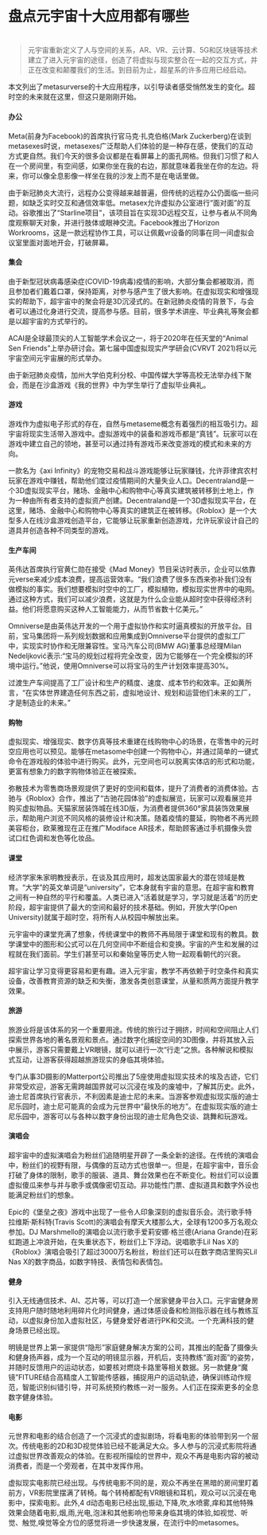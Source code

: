 # 盘点元宇宙十大应用都有哪些


# 

> 元宇宙重新定义了人与空间的关系，AR、VR、云计算、5G和区块链等技术建立了进入元宇宙的途径，创造了将虚拟与现实整合在一起的交互方式，并正在改变和颠覆我们的生活。到目前为止，超星系的许多应用已经启动。

本文列出了metasurverse的十大应用程序，以引导读者感受悄然发生的变化。超时空的未来就在这里，但这只是刚刚开始。



#### 办公

Meta(前身为Facebook)的首席执行官马克·扎克伯格(Mark Zuckerberg)在谈到metasexes时说，metasexes广泛帮助人们体验的是一种存在感，使我们的互动方式更自然。我们今天的很多会议都是在看屏幕上的面孔网格。但我们习惯了和人在一个房间里，有空间感，如果你坐在我的右边，那就意味着我坐在你的左边。将来，你可以像全息影像一样坐在我的沙发上而不是在电话里做。

由于新冠肺炎大流行，远程办公变得越来越普遍，但传统的远程办公仍面临一些问题，如缺乏实时交互和通信效率低。metasex允许虚拟办公室进行“面对面”的互动。谷歌推出了“Starline项目”，该项目旨在实现3D远程交互，让参与者从不同角度观察聊天对象，并进行肢体或眼神交流。Facebook推出了Horizon Workrooms，这是一款远程协作工具，可以让佩戴vr设备的同事在同一间虚拟会议室里面对面地开会，打破屏幕。

#### 集会

由于新型冠状病毒感染症(COVID-19病毒)疫情的影响，大部分集会都被取消，而且参加者们戴着口罩，保持距离，对参与感产生了很大影响。在虚拟现实和增强现实的帮助下，超宇宙中的聚会将是3D沉浸式的。在新冠肺炎疫情的背景下，与会者可以通过化身进行交流，提高参与感。目前，很多学术讲座、毕业典礼等聚会都是以超宇宙的方式举行的。

ACAI是全球最顶尖的人工智能学术会议之一，将于2020年在任天堂的“Animal Sen Friends”上举办研讨会。第七届中国虚拟现实产学研会(CVRVT 2021)将以元宇宙空间元宇宙展的形式举办。

由于新冠肺炎疫情，加州大学伯克利分校、中国传媒大学等高校无法举办线下聚会，而是在沙盒游戏《我的世界》中为学生举行了虚拟毕业典礼。

#### 游戏

游戏作为虚拟电子形式的存在，自然与metaseme概念有着强烈的相互吸引力。超宇宙将现实生活带入游戏中。虚拟游戏中的装备和游戏币都是“真钱”。玩家可以在游戏中建立自己的领地，甚至可以通过持有游戏币来改变游戏的模式和未来的方向。

一款名为《axi Infinity》的宠物交易和战斗游戏能够让玩家赚钱，允许菲律宾农村玩家在游戏中赚钱，帮助他们度过疫情期间的大量失业人口。Decentraland是一个3D虚拟现实平台，赌场、金融中心和购物中心等真实建筑被转移到土地上，作为一种由所有者支持的虚拟资产创建。Decentraland是一个3D虚拟现实平台，在这里，赌场、金融中心和购物中心等真实的建筑正在被转移。《Roblox》是一个大型多人在线沙盒游戏创造平台，它能够让玩家重新创造游戏，允许玩家设计自己的道具并创造各种不同类型的游戏。

#### 生产车间

英伟达首席执行官黄仁勋在接受《Mad Money》节目采访时表示，企业可以依靠元verse来减少成本浪费，提高运营效率。“我们浪费了很多东西来弥补我们没有做模拟的事实。我们想要模拟时空中的工厂，模拟植物，模拟现实世界中的电网。通过这种方式，我们可以减少浪费，这就是为什么企业能从超时空中获得经济利益。他们将愿意购买这种人工智能能力，从而节省数十亿美元。”

Omniverse是由英伟达开发的一个用于虚拟协作和实时逼真模拟的开放平台。目前，宝马集团将一系列规划数据和应用集成到Omniverse平台提供的虚拟工厂中，实现实时协作和无限兼容性。宝马汽车公司(BMW AG)董事总经理Milan Nedeljković表示:“宝马的规划过程将完全改变，因为它能够在一个完全模拟的环境中运行。”他说，使用Omniverse可以将宝马的生产计划效率提高30%。

过渡生产车间提高了工厂设计和生产的精度、速度、成本节约和效率。正如黄所言，“在实体世界建造任何东西之前，虚拟地设计、规划和运营他们未来的工厂，才是制造业的未来。”

#### 购物

虚拟现实、增强现实、数字仿真等技术重建在线购物中心的场景，在零售中的元时空应用也可以预见。能够在metasome中创建一个购物中心，并通过简单的一键式命令在游戏般的体验中进行购买。此外，元空间也可以脱离实体店的形式和功能，更富有想象力的数字购物体验正在被探索。

弥散技术为零售商场景观提供了更好的空间和载体，提升了消费者的消费体验。古驰与《Roblox》合作，推出了“古驰花园体验”的虚拟展览，玩家可以观看展览并购买虚拟物品。天猫家居装饰城在线3D版，为消费者提供360°家具装饰效果展示，帮助用户浏览不同风格的装修设计和决策。随着疫情的蔓延，购物者不再光顾美容柜台，欧莱雅现在正在推广Modiface AR技术，帮助顾客通过手机摄像头尝试口红色调和发色等化妆品。

#### 课堂

经济学家朱家明教授表示，在谈及其应用时，超发达国家最大的潜在领域是教育。“大学”的英文单词是“university”，它本身就有宇宙的意思。在超宇宙和教育之间有一种自然的平行和覆盖。人类已进入“活着就是学习，学习就是活着”的历史阶段，超宇宙提供了最大的空间和最好的技术基础。例如，开放大学(Open University)就属于超时空，将所有人从校园中解放出来。

元宇宙中的课堂充满了想象，传统课堂中的教师不再局限于课堂和现有的教具。数学课堂中的图形和公式可以在几何空间中不断组合和变换。宇宙的产生和发展的过程就在我们面前。学生们甚至可以和秦始皇等历史人物一起观看朝代的兴衰。

超宇宙让学习变得更容易和更有趣。进入元宇宙，教学不再依赖于时空条件和真实设备，改善教育资源的缺乏和失衡，激发各类创意课堂，从量和质两方面提升教学效果。

#### 旅游

旅游业将是该体系的另一个重要用途。传统的旅行过于拥挤，时间和空间阻止人们探索世界各地的著名景观和景点。通过数字化捕捉空间的3D图像，并将其放入云中展示，游客只需要戴上VR眼镜，就可以进行一次“行走”之旅。各种解说和模拟式互动，让游客获得超越旅游现实的身临其境体验。

专门从事3D摄影的Matterport公司推出了5座使用虚拟现实技术的埃及古迹，它们非常受欢迎，游客无需跨越国界就可以沉浸在埃及的废墟中，了解其历史。此外，迪士尼首席执行官表示，不利因素是迪士尼的未来。当游客参观虚拟现实版的迪士尼乐园时，迪士尼可能真的会成为元世界中“最快乐的地方”。在虚拟现实版的迪士尼乐园中，游客可以与各种以数字身份出现的迪士尼角色交谈、跳舞和玩游戏。

#### 演唱会

超宇宙中的虚拟演唱会为粉丝们追随明星开辟了一条全新的途径。在传统的演唱会中，粉丝们的视野有限，与偶像的互动方式也很单一。但是，在超宇宙中，音乐会打破了身体的限制，歌手的服装、道具、舞台效果也在不断变化。粉丝们可以设置虚拟傻瓜来参与并与歌手或偶像密切互动。非功能性门票、虚拟道具和数字外设也能满足粉丝们的想象。

Epic的《堡垒之夜》游戏中出现了一些令人印象深刻的虚拟音乐会。流行歌手特拉维斯·斯科特(Travis Scott)的演唱会有摩天大楼那么大，全球有1200多万名观众参加。DJ Marshmello的演唱会以流行歌手爱莉安娜·格兰德(Ariana Grande)在彩虹跑道上冲浪开始，在失重状态下，粉丝们上下浮动。说唱歌手Lil Nas X的《Roblox》演唱会吸引了超过3000万名粉丝，粉丝们还可以在数字商店里购买Lil Nas X的数字商品，如数字特技、表情包和表情包。

#### 健身

引入无线通信技术、AI、芯片等，可以打造一个居家健身平台入口。元宇宙健身房支持用户随时随地利用碎片化时间健身，通过体感设备和检测指示器在线与教练互动，以虚拟身份加入虚拟社区，与健身爱好者进行PK和交流。一个充满科技的健身场景已经出现。

明镜是世界上第一家提供“隐形”家庭健身解决方案的公司，其推出的配备了摄像头和健身扬声器，成为一个互动的明镜显示器，开机后，支持教练“面对面”的姿势，并随时反馈用户的运动状态，如要核对燃烧卡路里等相关数据。另一款健身“魔镜”FITURE结合高精度人工智能传感器，捕捉用户的运动轨迹，确保训练动作规范，智能识别纠错引导，并可系统预约教练一对一服务。人们正在探索更多的全息数字健身体验。

#### 电影

元世界和电影的结合创造了一个沉浸式的虚拟剧场，将看电影的体验带到另一个层次。传统电影的2D和3D视觉体验已经不能满足大众。多人参与的沉浸式影院将通过虚拟世界改善观众的体验。在影视所描绘的世界中，观众不再是电影内容的被动消费者，而是一个旁观者，在其中发挥作用。

虚拟现实电影院已经出现。与传统电影不同的是，观众不再坐在黑暗的房间里盯着前方，VR影院里摆满了转椅。每个转椅都配有VR眼镜和耳机，观众可以沉浸在电影中，探索电影。此外,4 d动态电影已经出现,振动,下降,吹,水喷雾,痒和其他特殊效果会随着电影,烟,雨,光电,泡沫和其他影响也带来身临其境的体验,如视觉、听觉、触觉,嗅觉等全方位的感觉将进一步快速发展，在流行中的metasomes。

